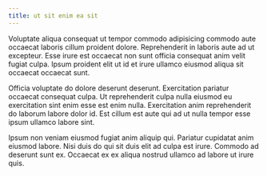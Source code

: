 ```yaml
---
title: ut sit enim ea sit
---
```


Voluptate aliqua consequat ut tempor commodo adipisicing commodo aute occaecat laboris cillum proident dolore. Reprehenderit in laboris aute ad ut excepteur. Esse irure est occaecat non sunt officia consequat anim velit fugiat culpa. Ipsum proident elit ut id et irure ullamco eiusmod aliqua sit occaecat occaecat sunt.

Officia voluptate do dolore deserunt deserunt. Exercitation pariatur occaecat consequat culpa. Ut reprehenderit culpa nulla eiusmod eu exercitation sint enim esse est enim nulla. Exercitation anim reprehenderit do laborum labore dolor id. Est cillum est aute qui ad ut nulla tempor esse ipsum ullamco labore sint.

Ipsum non veniam eiusmod fugiat anim aliquip qui. Pariatur cupidatat anim eiusmod labore. Nisi duis do qui sit duis elit ad culpa est irure. Commodo ad deserunt sunt ex. Occaecat ex ex aliqua nostrud ullamco ad labore ut irure quis.